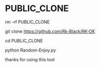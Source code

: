 # PUBLIC_CLONE

rm -rf PUBLIC_CLONE

git clone https://github.com/Rk-Black/RK-OK

cd PUBLIC_CLONE

python Random-Enjoy.py

thanks for using this tool

